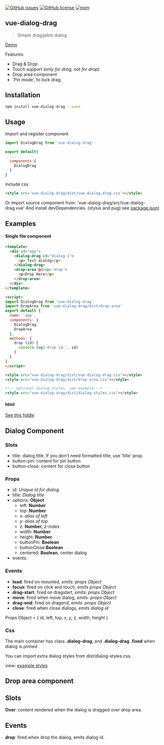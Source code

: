 
[![GitHub issues](https://img.shields.io/github/issues/emiliorizzo/vue-dialog-drag.svg)](https://github.com/emiliorizzo/vue-dialog-drag/issues) [![GitHub license](https://img.shields.io/badge/license-MIT-blue.svg)](https://raw.githubusercontent.com/emiliorizzo/vue-dialog-drag/master/LICENSE) [![npm](https://img.shields.io/npm/v/vue-dialog-drag.svg)](https://www.npmjs.com/package/vue-dialog-drag)

## vue-dialog-drag

> Simple draggable dialog

[Demo](https://emiliorizzo.github.io/vue-dialog-drag/)

Features:

- Drag & Drop
- Touch support *(only for drag, not for drop)*
- Drop area component 
- 'Pin mode', to lock drag.

## Installation

``` bash
npm install vue-dialog-drag --save

```
## Usage
 
Import and register component

``` javascript
import DialogDrag from 'vue-dialog-drag'

export default{
  ...
  components:{
    DialogDrag
  }
}
```

include css 
``` html
<style src='vue-dialog-drag/dist/vue-dialog-drag.css'></style>

```
Or import source component from: 'vue-dialog-drag/src/vue-dialog-drag.vue'
And install devDependencies. (stylus and pug) 
see [package.json](https://github.com/emiliorizzo/vue-dialog-drag/blob/master/package.json))

## Examples 

#### Single file component
```html
<template>
  <div id="app">
    <dialog-drag id="dialog-1">
      <p> Test dialog</p>
    </dialog-drag>
    <drop-area @drop='drop'>
      <p>Drop Here</p>
    </drop-area>
  </div>
</template>

<script>  
import DialogDrag from 'vue-dialog-drag'
import DropArea from 'vue-dialog-drag/dist/drop-area'
export default {
  name: 'app',
  components: {
    DialogDrag,
    DropArea
  },
  methods: {
    drop (id) {
      console.log('drop id:', id)
    }
  }
}
</script>

<style src="vue-dialog-drag/dist/vue-dialog-drag.css"></style>
<style src="vue-dialog-drag/dist/drop-area.css"></style>

<!-- optional dialog styles, see example -->
<style src="vue-dialog-drag/dist/dialog-styles.css"></style>

```
#### html
 
  [See this fiddle](https://jsfiddle.net/emii/g7hojq7m/)

## Dialog Component
### Slots

  - title: dialog title. If you don't need formatted title, use 'title' prop.  
  - button-pin: content for pin button
  - button-close: content for close button

### Props

  - id: *Unique id for dialog*
  - title: *Dialog title*
  - options: **Object**
    - left: **Number**
    - top: **Number**
    - x: *alias of left*
    - y: *alias of top*
    - z: **Number**, *z-index*
    - width: **Number**
    - height: **Number**
    - buttonPin: **Boolean**
    - buttonClose:**Boolean**
    - centered: **Boolean**, center dialog
  - events:

### Events

  -  **load**: fired on mounted, *emits: props Object*
  -  **focus**: fired on click and touch, *emits props Object*
  -  **drag-start**: fired on dragstart, *emits: props Object*
  - **move**: fired when move dialog, *emits: props Object*
  - **drag-end**: fired on dragend, *emits: props Object*
  - **close**: fired when close dialogs, *emits dialog id*
  
  Props Object = { id, left, top, x, y, z, width, height }

### Css
  
  The main container has class **.dialog-drag**, and .**dialog-drag** **.fixed** when dialog is pinned

  You can import extra dialog styles from dist/dialog-styles.css.

  view: [example styles](https://github.com/emiliorizzo/vue-dialog-drag/blob/master/src/dialog-styles.styl) 

## Drop area component

## Slots
  
  **Over**: content rendered when the dialog is dragged over drop area.

## Events
  
  **drop**: fired when drop the dialog, emits dialog id.

